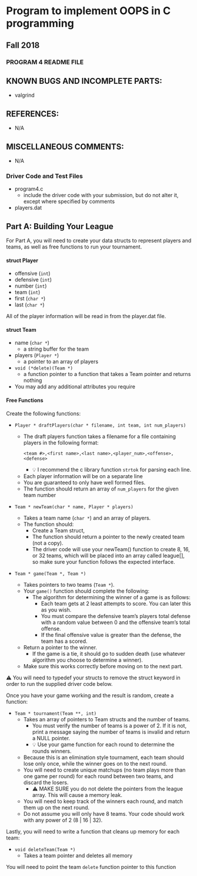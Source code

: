 # Program to implement OOPS in C programming
## Fall 2018
### PROGRAM 4 README FILE

## KNOWN BUGS AND INCOMPLETE PARTS:
- valgrind


## REFERENCES:
- N/A

## MISCELLANEOUS COMMENTS:
- N/A

### Driver Code and Test Files

* program4.c
    * include the driver code with your submission, but do not alter it, except where specified by comments
* players.dat

## Part A: Building Your League

For Part A, you will need to create your data structs to represent players and teams, as well as free functions to run your tournament.

#### struct Player
* offensive (`int`)
* defensive (`int`)
* number (`int`)
* team (`int`)
* first (`char *`)
* last (`char *`)

All of the player information will be read in from the player.dat file.

#### struct Team
* name (`char *`)
    * a string buffer for the team
* players (`Player *`)
    * a pointer to an array of players
* `void (*delete)(Team *)`
    * a function pointer to a function that takes a Team pointer and returns nothing
* You may add any additional attributes you require

#### Free Functions
Create the following functions:
* `Player * draftPlayers(char * filename, int team, int num_players)`
    * The draft players function takes a filename for a file containing players in the following format:
        ```
        <team #>,<first name>,<last name>,<player_num>,<offense>,<defense>
        ```
        * :bulb: I recommend the c library function `strtok` for parsing each line.
    * Each player information will be on a separate line
    * You are guaranteed to only have well formed files.
    * The function should return an array of `num_players` for the given team number

* `Team * newTeam(char * name, Player * players)`
    * Takes a team name (`char *`) and an array of players.
    * The function should:
        * Create a Team struct,
        * The function should return a pointer to the newly created team (not a copy).
        * The driver code will use your newTeam() function to create 8, 16, or 32 teams, which will be placed into an array called league[], so make sure your function follows the expected interface.

* `Team * game(Team *, Team *)`
    * Takes pointers to two teams (`Team *`).
    * Your `game()` function should complete the following:
        * The algorithm for determining the winner of a game is as follows:
            * Each team gets at 2 least attempts to score. You can later this as you wish.
            * You must compare the defensive team’s players total defense with a random value between 0 and the offensive team’s total offense.
            * If the final offensive value is greater than the defense, the team has a scored.
    * Return a pointer to the winner.
        * If the game is a tie, it should go to sudden death (use whatever algorithm you choose to determine a winner).
    * Make sure this works correctly before moving on to the next part.

:warning: You will need to typedef your structs to remove the struct keyword in order to run the supplied driver code below.

Once you have your game working and the result is random, create a function:

* `Team * tournament(Team **, int)`
    * Takes an array of pointers to Team structs and the number of teams.
        * You must verify the number of teams is a power of 2. If it is not, print a message saying the number of teams is invalid and return a NULL pointer.
        * :bulb: Use your game function for each round to determine the rounds winners.
    * Because this is an elimination style tournament, each team should lose only once, while the winner goes on to the next round.
    * You will need to create unique matchups (no team plays more than one game per round) for each round between two teams, and discard the losers.
        * :warning: MAKE SURE you do not delete the pointers from the league array. This will cause a memory leak.
    * You will need to keep track of the winners each round, and match them up on the next round.
    * Do not assume you will only have 8 teams. Your code should work with any power of 2 (8 | 16 | 32).

Lastly, you will need to write a function that cleans up memory for each team:

* `void deleteTeam(Team *)`
    * Takes a team pointer and deletes all memory

You will need to point the team `delete` function pointer to this function


